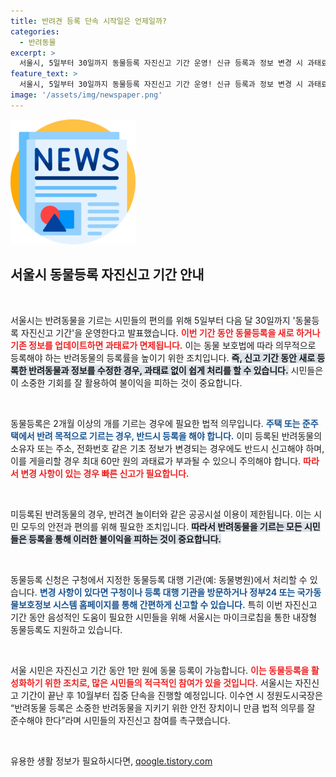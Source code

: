 ```yaml
---
title: 반려견 등록 단속 시작일은 언제일까?
categories:
  - 반려동물
excerpt: >
  서울시, 5일부터 30일까지 동물등록 자진신고 기간 운영! 신규 등록과 정보 변경 시 과태료 면제로 반려동물 보호의 첫걸음을 놓을 절호의 기회입니다. 놓치지 마세요!
feature_text: >
  서울시, 5일부터 30일까지 동물등록 자진신고 기간 운영! 신규 등록과 정보 변경 시 과태료 면제로 반려동물 보호의 첫걸음을 놓을 절호의 기회입니다. 놓치지 마세요!
image: '/assets/img/newspaper.png'
---
```


<p><img src="/assets/img/newspaper.png" alt="kimp 속보" /></p>

<h2 data-ke-size="size26">서울시 동물등록 자진신고 기간 안내</h2>

<p data-ke-size="size16">&nbsp;</p>

<p>서울시는 반려동물을 기르는 시민들의 편의를 위해 5일부터 다음 달 30일까지 '동물등록 자진신고 기간'을 운영한다고 발표했습니다. <b><span style="color: #ee2323;">이번 기간 동안 동물등록을 새로 하거나 기존 정보를 업데이트하면 과태료가 면제됩니다.</span></b> 이는 동물 보호법에 따라 의무적으로 등록해야 하는 반려동물의 등록률을 높이기 위한 조치입니다. <b><span style="background-color: #21538527;">즉, 신고 기간 동안 새로 등록한 반려동물과 정보를 수정한 경우, 과태료 없이 쉽게 처리를 할 수 있습니다.</span></b> 시민들은 이 소중한 기회를 잘 활용하여 불이익을 피하는 것이 중요합니다. </p>

<p data-ke-size="size16">&nbsp;</p>

<p>동물등록은 2개월 이상의 개를 기르는 경우에 필요한 법적 의무입니다. <b><span style="color: #1a5490;">주택 또는 준주택에서 반려 목적으로 기르는 경우, 반드시 등록을 해야 합니다.</span></b> 이미 등록된 반려동물의 소유자 또는 주소, 전화번호 같은 기초 정보가 변경되는 경우에도 반드시 신고해야 하며, 이를 게을리할 경우 최대 60만 원의 과태료가 부과될 수 있으니 주의해야 합니다. <b><span style="color: #ee2323;">따라서 변경 사항이 있는 경우 빠른 신고가 필요합니다.</span></b></p>

<p data-ke-size="size16">&nbsp;</p>

<p>미등록된 반려동물의 경우, 반려견 놀이터와 같은 공공시설 이용이 제한됩니다. 이는 시민 모두의 안전과 편의를 위해 필요한 조치입니다. <b><span style="background-color: #21538527;">따라서 반려동물을 기르는 모든 시민들은 등록을 통해 이러한 불이익을 피하는 것이 중요합니다.</span></b></p>

<p data-ke-size="size16">&nbsp;</p>

<p>동물등록 신청은 구청에서 지정한 동물등록 대행 기관(예: 동물병원)에서 처리할 수 있습니다. <b><span style="color: #1a5490;">변경 사항이 있다면 구청이나 등록 대행 기관을 방문하거나 정부24 또는 국가동물보호정보 시스템 홈페이지를 통해 간편하게 신고할 수 있습니다.</span></b> 특히 이번 자진신고 기간 동안 음성적인 도움이 필요한 시민들을 위해 서울시는 마이크로칩을 통한 내장형 동물등록도 지원하고 있습니다.</p>

<p data-ke-size="size16">&nbsp;</p>

<p>서울 시민은 자진신고 기간 동안 1만 원에 동물 등록이 가능합니다. <b><span style="color: #ee2323;">이는 동물등록을 활성화하기 위한 조치로, 많은 시민들의 적극적인 참여가 있을 것입니다.</span></b> 서울시는 자진신고 기간이 끝난 후 10월부터 집중 단속을 진행할 예정입니다. 이수연 시 정원도시국장은 “반려동물 등록은 소중한 반려동물을 지키기 위한 안전 장치이니 만큼 법적 의무를 잘 준수해야 한다”라며 시민들의 자진신고 참여를 촉구했습니다.</p>

<p data-ke-size="size16">&nbsp;</p>
유용한 생활 정보가 필요하시다면, <a href="https://qoogle.tistory.com" rel="dofollow">qoogle.tistory.com</a>


